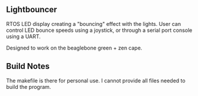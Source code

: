 ## Lightbouncer
RTOS LED display creating a "bouncing" effect with the lights. User can control LED bounce speeds using a joystick, or through a serial port console using a UART.

Designed to work on the beaglebone green + zen cape.

## Build Notes
The makefile is there for personal use. I cannot provide all files needed to build the program.

